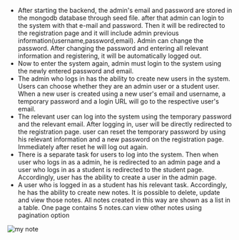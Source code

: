 

* After starting the backend, the admin's email and password are stored in the mongodb database through seed file.  after that admin can login to the  system with that e-mail and password.  Then it will be redirected to the registration page and it will include admin previous information(username,password,email).  Admin can change the password.  After changing the password and entering all relevant information and registering, it will be automatically logged out.
* Now to enter the system again, admin must login to the system using the newly entered password and email.
* The admin who logs in has the ability to create new users in the system.  Users can choose whether they are an admin user or a student user.  When a new user is created using a new user's email and username, a temporary password and a login URL will go to the respective user's email.
* The relevant user can log into the system using the temporary password and the relevant email.  After logging in, user will be directly redirected to the registration page.  user can reset the temporary password by using his relevant information and a new password on the registration page.  Immediately after reset he will log out again.
* There is a separate task for users to log into the system.  Then when user who logs in as a admin, he is redirected to an admin page and a user who logs in as a student is redirected to the student page.  Accordingly, user has the ability to create a user in the admin page. 
*  A user who is logged in as a student has his relevant task.  Accordingly, he has the ability to create new notes.  It is possible to delete, update and view those notes.  All notes created in this way are shown as a list in a table.  One page contains 5 notes.can view other notes using pagination option




![my note](https://user-images.githubusercontent.com/83937185/181030228-9aea33e6-8589-4c29-87a4-fc2075aeadab.jpg)

